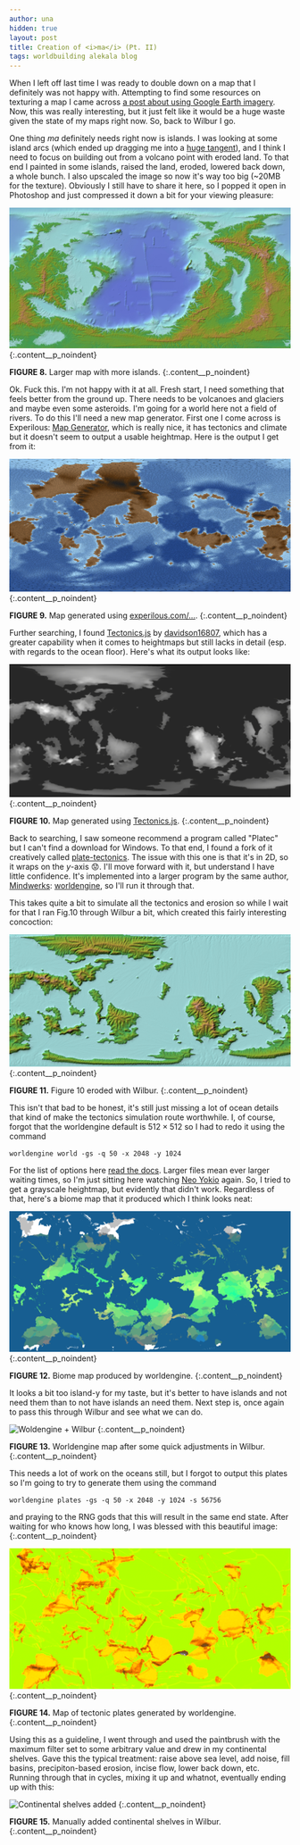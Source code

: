 ```yaml
---
author: una
hidden: true
layout: post
title: Creation of <i>ma</i> (Pt. II)
tags: worldbuilding alekala blog
---
```


When I left off last time I was ready to double down on a map that I definitely
was not happy with. Attempting to find some resources on texturing a map I came
across [a post about using Google Earth imagery][1]. Now, this was really
interesting, but it just felt like it would be a huge waste given the state of
my maps right now. So, back to Wilbur I go.

One thing _ma_ definitely needs right now is islands. I was looking at some
island arcs (which ended up dragging me into a [huge tangent][2]), and I think
I need to focus on building out from a volcano point with eroded land. To that
end I painted in some islands, raised the land, eroded, lowered back down, a
whole bunch. I also upscaled the image so now it's way too big (~20MB for the
texture). Obviously I still have to share it here, so I popped it open in
Photoshop and just compressed it down a bit for your viewing pleasure:

![Wilbur Pass 3][3]
{:.content__p_noindent}

**FIGURE 8.** Larger map with more islands.
{:.content__p_noindent}

Ok. Fuck this. I'm not happy with it at all. Fresh start, I need something that
feels better from the ground up. There needs to be volcanoes and glaciers and
maybe even some asteroids. I'm going for a world here not a field of rivers. To
do this I'll need a new map generator. First one I come across is Experilous:
[Map Generator][4], which is really nice, it has tectonics and climate but it
doesn't seem to output a usable heightmap. Here is the output I get from it:

![Experilous Generator][5]
{:.content__p_noindent}

**FIGURE 9.** Map generated using [experilous.com/...][4].
{:.content__p_noindent}

Further searching, I found [Tectonics.js][6] by [davidson16807][7], which has a
greater capability when it comes to heightmaps but still lacks in detail (esp.
with regards to the ocean floor). Here's what its output looks like:

![Tectonics.js Generator][8]
{:.content__p_noindent}

**FIGURE 10.** Map generated using [Tectonics.js][6].
{:.content__p_noindent}

Back to searching, I saw someone recommend a program called "Platec" but I can't
find a download for Windows. To that end, I found a fork of it creatively called
[plate-tectonics][9]. The issue with this one is that it's in 2D, so it wraps on
the $y$-axis 😟. I'll move forward with it, but understand I have little
confidence. It's implemented into a larger program by the same author,
[Mindwerks][10]: [worldengine][11], so I'll run it through that.

This takes quite a bit to simulate all the tectonics and erosion so while I wait
for that I ran Fig.10 through Wilbur a bit, which created this fairly
interesting concoction:

![Tectonics.js + Wilbur][12]
{:.content__p_noindent}

**FIGURE 11.** Figure 10 eroded with Wilbur.
{:.content__p_noindent}

This isn't that bad to be honest, it's still just missing a lot of ocean details
that kind of make the tectonics simulation route worthwhile. I, of course,
forgot that the worldengine default is $512\times512$ so I had to redo it using
the command

```
worldengine world -gs -q 50 -x 2048 -y 1024
```

For the list of options here [read the docs][13]. Larger files mean ever larger
waiting times, so I'm just sitting here watching [Neo Yokio][14] again. So, I
tried to get a grayscale heightmap, but evidently that didn't work. Regardless
of that, here's a biome map that it produced which I think looks neat:

![worldengine biome map][15]
{:.content__p_noindent}

**FIGURE 12.** Biome map produced by worldengine.
{:.content__p_noindent}

It looks a bit too island-y for my taste, but it's better to have islands and
not need them than to not have islands an need them. Next step is, once again to
pass this through Wilbur and see what we can do.

![Woldengine + Wilbur][16]
{:.content__p_noindent}

**FIGURE 13.** Worldengine map after some quick adjustments in Wilbur.
{:.content__p_noindent}

This needs a lot of work on the oceans still, but I forgot to output this plates
so I'm going to try to generate them using the command

```
worldengine plates -gs -q 50 -x 2048 -y 1024 -s 56756
```

and praying to the RNG gods that this will result in the same end state. After
waiting for who knows how long, I was blessed with this beautiful image:
{:.content__p_noindent}

![Worldengine tectonic plates][17]
{:.content__p_noindent}

**FIGURE 14.** Map of tectonic plates generated by worldengine.
{:.content__p_noindent}

Using this as a guideline, I went through and used the paintbrush with the
maximum filter set to some arbitrary value and drew in my continental shelves.
Gave this the typical treatment: raise above sea level, add noise, fill basins,
precipiton-based erosion, incise flow, lower back down, etc. Running through
that in cycles, mixing it up and whatnot, eventually ending up with this:

![Continental shelves added][18]
{:.content__p_noindent}

**FIGURE 15.** Manually added continental shelves in Wilbur.
{:.content__p_noindent}

[1]: https://imgur.com/a/qL2Hc
[2]: https://anarchy.website/
[3]: /assets/img/alekala/ma-wilbur-color-5.jpg
[4]: http://experilous.com/1/project/planet-generator/2015-04-07/version-2
[5]: /assets/img/alekala/ma-experilous.png
[6]: http://davidson16807.github.io/tectonics.js/
[7]: http://davidson16807.github.io
[8]: /assets/img/alekala/ma-tectonicsjs.png
[9]: https://github.com/Mindwerks/plate-tectonics
[10]:https://github.com/Mindwerks
[11]:https://github.com/Mindwerks/worldengine
[12]:/assets/img/alekala/ma-tectonicsjs-wilbur-color.png
[13]:http://worldengine.readthedocs.io/en/latest/cli.html
[14]:https://www.netflix.com/title/80152350
[15]:/assets/img/alekala/ma-worldengine-biomes.png
[16]:/assets/img/alekala/ma-worldengine-wilbur-color.png
[17]:/assets/img/alekala/ma-worldengine-plates.png
[18]:/assets/img/alekala/ma-worldengine-wilbur-color-2.png
